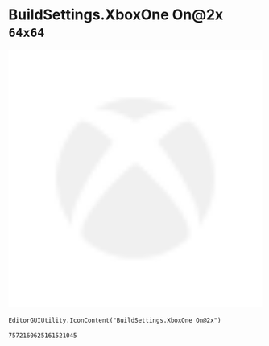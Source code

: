 # BuildSettings.XboxOne On@2x `64x64`
<img src="/img/BuildSettings.XboxOne%20On@2x.png" width=512 height=512>

``` CSharp
EditorGUIUtility.IconContent("BuildSettings.XboxOne On@2x")
```
```
7572160625161521045
```

